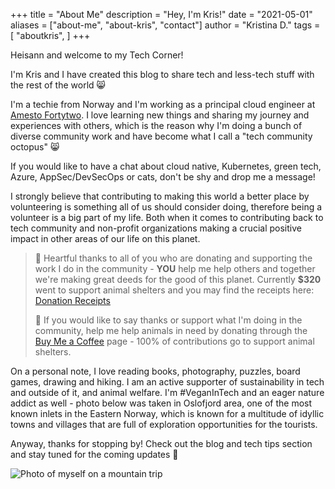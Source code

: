+++
title = "About Me"
description = "Hey, I'm Kris!"
date = "2021-05-01"
aliases = ["about-me", "about-kris", "contact"]
author = "Kristina D."
tags = [
    "aboutkris",
]
+++


Heisann and welcome to my Tech Corner!

I'm Kris and I have created this blog to share tech and less-tech stuff with the rest of the world 😸

I'm a techie from Norway and I'm working as a principal cloud engineer at [Amesto Fortytwo](https://www.amestofortytwo.com). I love learning new things and sharing my journey and experiences with others, which is the reason why I'm doing a bunch of diverse community work and have become what I call a "tech community octopus" 😸

If you would like to have a chat about cloud native, Kubernetes, green tech, Azure, AppSec/DevSecOps or cats, don't be shy and drop me a message!

I strongly believe that contributing to making this world a better place by volunteering is something all of us should consider doing, therefore being a volunteer is a big part of my life. Both when it comes to contributing back to tech community and non-profit organizations making a crucial positive impact in other areas of our life on this planet.

> 💖 Heartful thanks to all of you who are donating and supporting the work I do in the community - **YOU** help me help others and together we're making great deeds for the good of this planet. Currently **$320** went to support animal shelters and you may find the receipts here: [Donation Receipts](https://drive.google.com/drive/folders/1HxM52SrOuEskDQcGyWjB5A27k2el2Moj?usp=sharing)
>
> 🙌 If you would like to say thanks or support what I'm doing in the community, help me help animals in need by donating through the [Buy Me a Coffee](https://www.buymeacoffee.com/kristhecodingu1) page - 100% of contributions go to support animal shelters.

On a personal note, I love reading books, photography, puzzles, board games, drawing and hiking. I am an active supporter of sustainability in tech and outside of it, and animal welfare. I'm #VeganInTech and an eager nature addict as well - photo below was taken in Oslofjord area, one of the most known inlets in the Eastern Norway, which is known for a multitude of idyllic towns and villages that are full of exploration opportunities for the tourists.

Anyway, thanks for stopping by! Check out the blog and tech tips section and stay tuned for the coming updates 🤗

![Photo of myself on a mountain trip](../images/about.webp)
